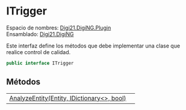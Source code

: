 # ITrigger

Espacio de nombres: [Digi21.DigiNG.Plugin](/digi3d-net/programacion/.net/referencia/digi21.diging.plugin/)  
Ensamblado: [Digi21.DigiNG](/digi3d-net/programacion/.net/referencia/digi21.diging.plugin/digi21.diging/)

Este interfaz define los métodos que debe implementar una clase que realice control de calidad.

```csharp
public interface ITrigger
```

## Métodos

|  |  |
| :--- | :--- |
| [AnalyzeEntity\(Entity, IDictionary&lt;&gt;, bool\)](metodos/analyzeentity.md) |  |

